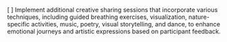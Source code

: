 [ ] Implement additional creative sharing sessions that incorporate various techniques, including guided breathing exercises, visualization, nature-specific activities, music, poetry, visual storytelling, and dance, to enhance emotional journeys and artistic expressions based on participant feedback.